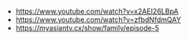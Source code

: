 - https://www.youtube.com/watch?v=x2AEI26LBpA
- https://www.youtube.com/watch?v=zfbdNfdmQAY
- https://myasiantv.cx/show/family/episode-5